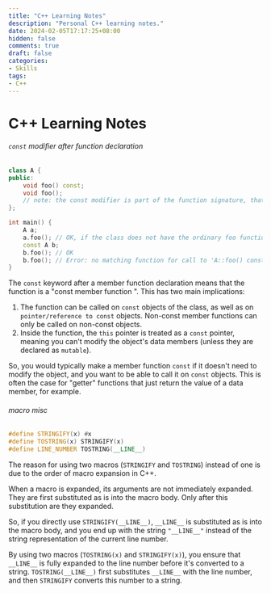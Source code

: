 ```yaml
---
title: "C++ Learning Notes"
description: "Personal C++ learning notes."
date: 2024-02-05T17:17:25+08:00
hidden: false
comments: true
draft: false
categories:
- Skills
tags:
- C++
---
```


# C++ Learning Notes

###### `const` modifier after function declaration

```cpp
class A {
public:
    void foo() const;
    void foo();
    // note: the const modifier is part of the function signature, that means, the two foo functions are different and overloadable.
};

int main() {
    A a;
    a.foo(); // OK, if the class does not have the ordinary foo function, the const foo function will be called. it's OK to call a const function on a non-const object.
    const A b;
    b.foo(); // OK
    b.foo(); // Error: no matching function for call to 'A::foo() const'
}
```

The `const` keyword after a member function declaration means that the function is a "const member function ". This has two main implications:

1. The function can be called on `const` objects of the class, as well as on `pointer/reference to const` objects. Non-const member functions can only be called on non-const objects.
2. Inside the function, the `this` pointer is treated as a `const` pointer, meaning you can't modify the object's data members (unless they are declared as `mutable`).

So, you would typically make a member function `const` if it doesn't need to modify the object, and you want to be able to call it on `const` objects. This is often the case for "getter" functions that just return the value of a data member, for example.

###### macro misc

```cpp
#define STRINGIFY(x) #x
#define TOSTRING(x) STRINGIFY(x)
#define LINE_NUMBER TOSTRING(__LINE__)
```

The reason for using two macros (`STRINGIFY` and `TOSTRING`) instead of one is due to the order of macro expansion in C++.

When a macro is expanded, its arguments are not immediately expanded. They are first substituted as is into the macro body. Only after this substitution are they expanded.

So, if you directly use `STRINGIFY(__LINE__)`, `__LINE__` is substituted as is into the macro body, and you end up with the string `"__LINE__"` instead of the string representation of the current line number.

By using two macros (`TOSTRING(x)` and `STRINGIFY(x)`), you ensure that `__LINE__` is fully expanded to the line number before it's converted to a string. `TOSTRING(__LINE__)` first substitutes `__LINE__` with the line number, and then `STRINGIFY` converts this number to a string.
